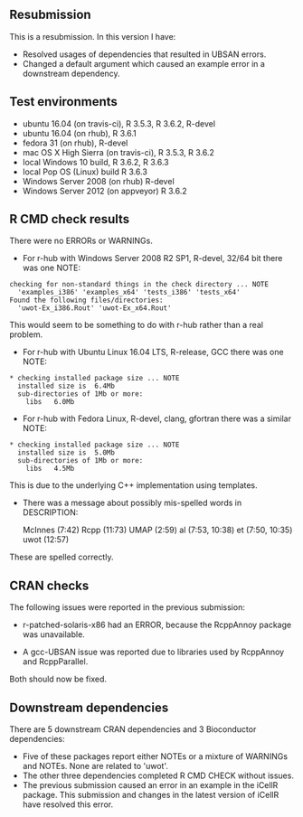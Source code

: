 ## Resubmission

This is a resubmission. In this version I have:

* Resolved usages of dependencies that resulted in UBSAN errors.
* Changed a default argument which caused an example error in a downstream 
dependency. 

## Test environments

* ubuntu 16.04 (on travis-ci), R 3.5.3, R 3.6.2, R-devel
* ubuntu 16.04 (on rhub), R 3.6.1
* fedora 31 (on rhub), R-devel
* mac OS X High Sierra (on travis-ci), R 3.5.3, R 3.6.2
* local Windows 10 build, R 3.6.2, R 3.6.3
* local Pop OS (Linux) build R 3.6.3
* Windows Server 2008 (on rhub) R-devel
* Windows Server 2012 (on appveyor) R 3.6.2

## R CMD check results

There were no ERRORs or WARNINGs.

* For r-hub with Windows Server 2008 R2 SP1, R-devel, 32/64 bit there was one 
  NOTE:

```
checking for non-standard things in the check directory ... NOTE
  'examples_i386' 'examples_x64' 'tests_i386' 'tests_x64'
Found the following files/directories:
  'uwot-Ex_i386.Rout' 'uwot-Ex_x64.Rout'
```

This would seem to be something to do with r-hub rather than a real problem.

* For r-hub with Ubuntu Linux 16.04 LTS, R-release, GCC there was one NOTE:

```
* checking installed package size ... NOTE
  installed size is  6.4Mb
  sub-directories of 1Mb or more:
    libs   6.0Mb
``` 

* For r-hub with Fedora Linux, R-devel, clang, gfortran there was a similar NOTE:

```
* checking installed package size ... NOTE
  installed size is  5.0Mb
  sub-directories of 1Mb or more:
    libs   4.5Mb
```

This is due to the underlying C++ implementation using templates.

* There was a message about possibly mis-spelled words in DESCRIPTION:
  
  McInnes (7:42)
  Rcpp (11:73)
  UMAP (2:59)
  al (7:53, 10:38)
  et (7:50, 10:35)
  uwot (12:57)
     
These are spelled correctly.

## CRAN checks

The following issues were reported in the previous submission:

* r-patched-solaris-x86 had an ERROR, because the RcppAnnoy package was 
unavailable.

* A gcc-UBSAN issue was reported due to libraries used by RcppAnnoy and 
RcppParallel.

Both should now be fixed.

## Downstream dependencies

There are 5 downstream CRAN dependencies and 3 Bioconductor dependencies:

* Five of these packages report either NOTEs or a mixture of WARNINGs and NOTEs.
None are related to 'uwot'.
* The other three dependencies completed R CMD CHECK without issues.
* The previous submission caused an error in an example in the iCellR package.
This submission and changes in the latest version of iCellR have resolved this
error.

